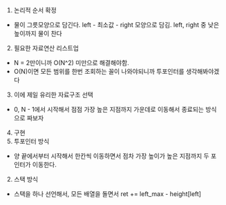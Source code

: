 1. 논리적 순서 확정
- 물이 그릇모양으로 담긴다. left - 최소값 - right 모양으로 담김. left, right 중 낮은 높이까지 물이 찬다
2. 필요한 자료연산 리스트업
- N = 2만이니까 O(N^2) 미만으로 해결해야함.
- O(N)이면 모든 범위를 한번 조회하는 꼴이 나와야되니까 투포인터를 생각해봐야겠다
3. 이에 제일 유리한 자료구조 선택
- 0, N - 1에서 시작해서 점점 가장 높은 지점까지 가운데로 이동해서 종료되는 방식으로 짜보자
4. 구현
1. 투포인터 방식
- 양 끝에서부터 시작해서 한칸씩 이동하면서 점차 가장 높이가 높은 지점까지 두 포인터가 이동한다.
2. 스택 방식
- 스택을 하나 선언해서, 모든 배열을 돌면서
ret += left_max - height[left]
